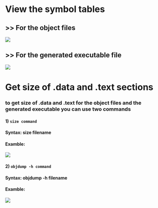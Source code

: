 # View the symbol tables 
## >> For the object files 
<img src="https://github.com/user-attachments/assets/6a129d63-99a9-4b8a-85b3-099e6dc9c9e4"> <BR>

## >> For the generated executable file
<img src="https://github.com/user-attachments/assets/baa36f27-095c-4f00-a222-157efb88caba"> <BR>

# Get size of .data and .text sections 
### to get size of .data and .text for the object files and the generated executable you can use two commands <BR>
#### 1) `size command`
#### **Syntax:** size filename
#### **Examble**:
<img src="https://github.com/user-attachments/assets/7359abc0-280d-417b-84d1-4c9c6c659014"> <BR>

#### 2) `objdump -h command`
#### **Syntax:** objdump -h filename
#### **Examble**:
<img src="https://github.com/user-attachments/assets/f6426e14-a935-4fd9-aae5-58bdac72967f"> <BR>
